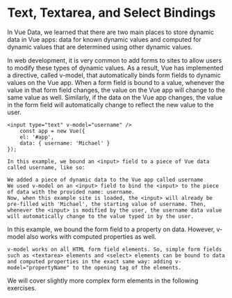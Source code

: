 # Text, Textarea, and Select Bindings

In Vue Data, we learned that there are two main places to store dynamic data in Vue apps: data for known dynamic values and computed for dynamic values that are determined using other dynamic values.

In web development, it is very common to add forms to sites to allow users to modify these types of dynamic values. As a result, Vue has implemented a directive, called v-model, that automatically binds form fields to dynamic values on the Vue app. When a form field is bound to a value, whenever the value in that form field changes, the value on the Vue app will change to the same value as well. Similarly, if the data on the Vue app changes, the value in the form field will automatically change to reflect the new value to the user.

    <input type="text" v-model="username" />
        const app = new Vue({
        el: '#app',
        data: { username: 'Michael' }
    });

    In this example, we bound an <input> field to a piece of Vue data called username, like so:

    We added a piece of dynamic data to the Vue app called username
    We used v-model on an <input> field to bind the <input> to the piece of data with the provided name: username.
    Now, when this example site is loaded, the <input> will already be pre-filled with 'Michael', the starting value of username. Then, whenever the <input> is modified by the user, the username data value will automatically change to the value typed in by the user.

In this example, we bound the form field to a property on data. However, v-model also works with computed properties as well.

    v-model works on all HTML form field elements. So, simple form fields such as <textarea> elements and <select> elements can be bound to data and computed properties in the exact same way: adding v-model="propertyName" to the opening tag of the elements.

We will cover slightly more complex form elements in the following exercises.

